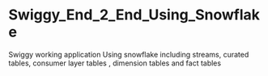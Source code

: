 # Swiggy_End_2_End_Using_Snowflake
Swiggy working application Using snowflake including streams, curated tables, consumer layer tables , dimension tables and fact tables
